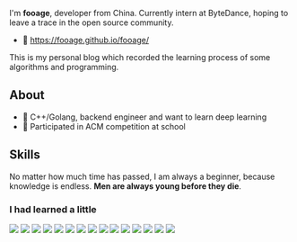 I'm **fooage**, developer from China. Currently intern at ByteDance, hoping to leave a trace in the open source community.

- 🚀 <https://fooage.github.io/fooage/>

This is my personal blog which recorded the learning process of some algorithms and programming.

## About

- 📕 C++/Golang, backend engineer and want to learn deep learning
- 🌱 Participated in ACM competition at school

## Skills

No matter how much time has passed, I am always a beginner, because knowledge is endless. **Men are always young before they die**.

### I had learned a little

[![](https://img.shields.io/badge/Go-✔-00add8)]()
[![](https://img.shields.io/badge/Markdown-✔-000000)]()
[![](https://img.shields.io/badge/C++-✔-00599c)]()
[![](https://img.shields.io/badge/VsCode-✔-007acc)]()
[![](https://img.shields.io/badge/Linux-✔-fcc624)]()
[![](https://img.shields.io/badge/HTML5-✔-e34f26)]()
[![](https://img.shields.io/badge/CSS3-✔-1572b6)]()
[![](https://img.shields.io/badge/JavaScript-✔-f7df1e)]()
[![](https://img.shields.io/badge/Docker-✔-2496ed)]()
[![](https://img.shields.io/badge/Python-✔-ee4c2c)]()
[![](https://img.shields.io/badge/MongoDB-✔-47a248)]()
[![](https://img.shields.io/badge/jQuery-✔-0769ad)]()
[![](https://img.shields.io/badge/Redis-✔-dc382d)]()
[![](https://img.shields.io/badge/MySQL-✔-4479a1)]()
[![](https://img.shields.io/badge/Pytorch-✔-ee4c2c)]()
